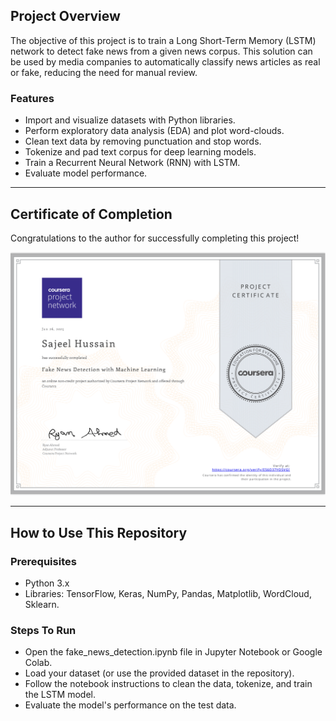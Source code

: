 ## Project Overview

The objective of this project is to train a Long Short-Term Memory (LSTM) network to detect fake news from a given news corpus. This solution can be used by media companies to automatically classify news articles as real or fake, reducing the need for manual review.

### Features
- Import and visualize datasets with Python libraries.
- Perform exploratory data analysis (EDA) and plot word-clouds.
- Clean text data by removing punctuation and stop words.
- Tokenize and pad text corpus for deep learning models.
- Train a Recurrent Neural Network (RNN) with LSTM.
- Evaluate model performance.

---

## Certificate of Completion

Congratulations to the author for successfully completing this project!

![Certificate](https://github.com/SajeelHussain/fake-news-detection/blob/main/Certificate/Coursera%20ES6O37YOSVGI-1.png)


 

---

## How to Use This Repository

### Prerequisites
- Python 3.x
- Libraries: TensorFlow, Keras, NumPy, Pandas, Matplotlib, WordCloud, Sklearn.

### Steps To Run
- Open the fake_news_detection.ipynb file in Jupyter Notebook or Google Colab.
- Load your dataset (or use the provided dataset in the repository).
- Follow the notebook instructions to clean the data, tokenize, and train the LSTM model.
- Evaluate the model's performance on the test data.
